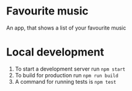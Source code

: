# Favourite music

An app, that shows a list of your favourite music

# Local development

1. To start a development server run `npm start`
2. To build for production run `npm run build`
3. A command for running tests is `npm test`
